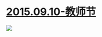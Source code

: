 # [2015.09.10-教师节](http://www.bilibili.com/topic/825.html )
![](https://bilicoverimg.github.io/2015/2015.09.10-教师节.jpg )
